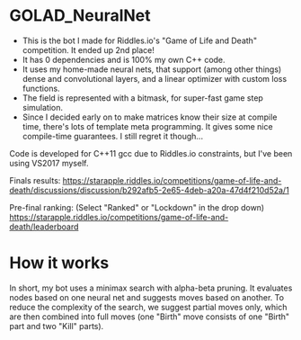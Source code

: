 # GOLAD_NeuralNet
- This is the bot I made for Riddles.io's "Game of Life and Death" competition. It ended up 2nd place!
- It has 0 dependencies and is 100% my own C++ code.
- It uses my home-made neural nets, that support (among other things) dense and convolutional layers, and a linear optimizer with custom loss functions.
- The field is represented with a bitmask, for super-fast game step simulation.
- Since I decided early on to make matrices know their size at compile time, there's lots of template meta programming. It gives some nice compile-time guarantees. I still regret it though...

Code is developed for C++11 gcc due to Riddles.io constraints, but I've been using VS2017 myself.

Finals results: https://starapple.riddles.io/competitions/game-of-life-and-death/discussions/discussion/b292afb5-2e65-4deb-a20a-47d4f210d52a/1

Pre-final ranking: (Select "Ranked" or "Lockdown" in the drop down) https://starapple.riddles.io/competitions/game-of-life-and-death/leaderboard

# How it works
In short, my bot uses a minimax search with alpha-beta pruning. It evaluates nodes based on one neural net and suggests moves based on another. To reduce the complexity of the search, we suggest partial moves only, which are then combined into full moves (one "Birth" move consists of one "Birth" part and two "Kill" parts).

